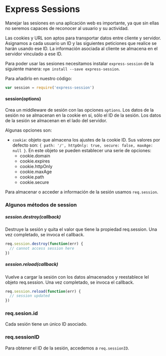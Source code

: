 # Express Sessions

Manejar las sesiones en una aplicación web es importante, ya que sin ellas no seremos capaces de reconocer al usuario y su actividad.

Las cookies y URL son aptos para transportar datos entre cliente y servidor. Asignamos a cada usuario un ID y las siguientes peticiones que realice se harán usando ese ID. La información asociada al cliente se almacena en el servidor vinculado a ese ID.

Para poder usar las sesiones necesitamos instalar `express-session` de la siguiente manera:
`npm install --save express-session`.

Para añadirlo en nuestro código:
```javascript
var session = require('express-session')
```

#### session(options)
Crea un middleware de sesión con las opciones `options`.
Los datos de la sesión no se almacenan en la cookie en sí, sólo el ID de la sesión. Los datos de la sesión se almacenan en el lado del servidor.

Algunas opciones son:

* `cookie`: objeto que almacena los ajustes de la cookie ID. Sus valores por defecto son: `{ path: '/', httpOnly: true, secure: false, maxAge: null }`. En este objeto se pueden establecer una serie de opciones:
    * cookie.domain
    * cookie.expires
    * cookie.httpOnly
    * cookie.maxAge
    * cookie.path
    * cookie.secure

Para almacenar o acceder a información de la sesión usamos `req.session`.

### Algunos métodos de session

##### session.destroy(callback)
Destruye la sesión y quita el valor que tiene la propiedad req.session. Una vez completado, se invoca el callback.

```javascript
req.session.destroy(function(err) {
  // cannot access session here
})
```

##### session.reload(callback)
Vuelve a cargar la sesión con los datos almacenados y reestablece lel objeto req.session. Una vez completado, se invoca el callback.

```javascript
req.session.reload(function(err) {
  // session updated
})
```

### req.sesion.id
Cada sesión tiene un único ID asociado.

### req.sessionID
Para obtener el ID de la sesión, accedemos a `req.sessionID`.
